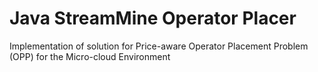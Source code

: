 # Java StreamMine Operator Placer

Implementation of solution for Price-aware Operator Placement Problem (OPP) for the Micro-cloud Environment
